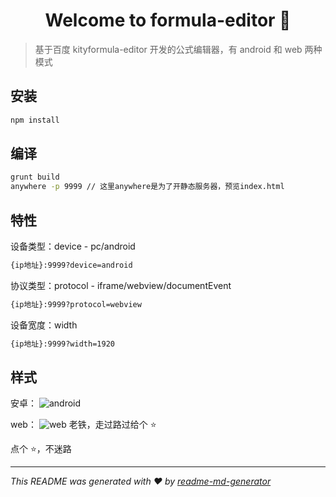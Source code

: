 <h1 align="center">Welcome to formula-editor 👋</h1>

> 基于百度 kityformula-editor 开发的公式编辑器，有 android 和 web 两种模式

## 安装

```sh
npm install
```

## 编译

```sh
grunt build
anywhere -p 9999 // 这里anywhere是为了开静态服务器，预览index.html
```

## 特性

设备类型：device - pc/android

```sh
{ip地址}:9999?device=android
```

协议类型：protocol - iframe/webview/documentEvent

```sh
{ip地址}:9999?protocol=webview
```

设备宽度：width

```sh
{ip地址}:9999?width=1920
```

## 样式

安卓：
![android](https://github.com/SugarTurboS/Formula-Editor/blob/dev-2.0.19/images/android.png)

web：
![web](https://github.com/SugarTurboS/Formula-Editor/blob/dev-2.0.19/images/web.png)
老铁，走过路过给个 ⭐️

点个 ⭐️，不迷路

---

_This README was generated with ❤️ by [readme-md-generator](https://github.com/kefranabg/readme-md-generator)_
